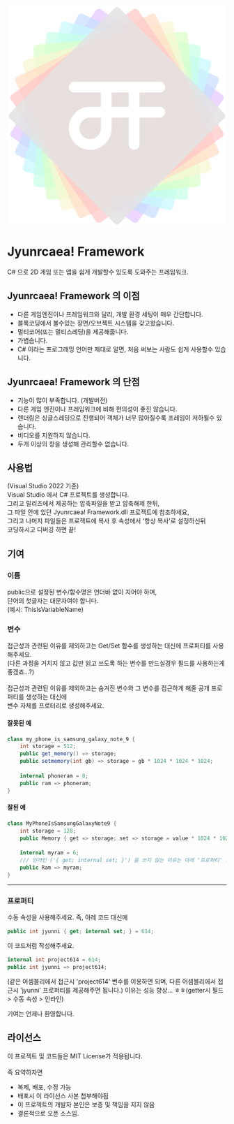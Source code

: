 <div align="center">
	<img src="Jyunrcaea! Framework/src/Icon.png" alt='쥰르케아 프레임워크 아이콘'>
</div>

# Jyunrcaea! Framework
C# 으로 2D 게임 또는 앱을 쉽게 개발할수 있도록 도와주는 프레임워크.

## Jyunrcaea! Framework 의 이점
* 다른 게임엔진이나 프레임워크와 달리, 개발 환경 세팅이 매우 간단합니다.
* 블록코딩에서 볼수있는 장면/오브젝트 시스템을 갖고왔습니다.
* 멀티코어(또는 멀티스레딩)을 제공해줍니다.
* 가볍습니다.
* C# 이라는 프로그래밍 언어만 제대로 알면, 처음 써보는 사람도 쉽게 사용할수 있습니다.

## Jyunrcaea! Framework 의 단점
* 기능이 많이 부족합니다. (개발버전)
* 다른 게임 엔진이나 프레임워크에 비해 편의성이 좋진 않습니다.
* 렌더링은 싱글스레딩으로 진행되어 객체가 너무 많아질수록 프레임이 저하될수 있습니다.
* 비디오를 지원하지 않습니다.
* 두개 이상의 창을 생성해 관리할수 없습니다.

## 사용법
(Visual Studio 2022 기준)<br>
Visual Studio 에서 C# 프로젝트를 생성합니다.<br>
그리고 릴리즈에서 제공하는 압축파일을 받고 압축해제 한뒤,<br>
그 파일 안에 있던 Jyunrcaea! Framework.dll 프로젝트에 참조하세요,<br>
그리고 나머지 파일들은 프로젝트에 복사 후 속성에서 '항상 복사'로 설정하신뒤<br>
코딩하시고 디버깅 하면 끝!

## 기여
### 이름
public으로 설정된 변수/함수명은 언더바 없이 지어야 하며,<br>
단어의 첫글자는 대문자여야 합니다.<br>
(예시: ThisIsVariableName)
### 변수
접근성과 관련된 이유를 제외하고는 Get/Set 함수를 생성하는 대신에 프로퍼티를 사용해주세요.<br>
(다른 과정을 거치지 않고 값만 읽고 쓰도록 하는 변수를 만드실경우 필드를 사용하는게 좋겠죠...?)<br>
<br>
접근성과 관련된 이유를 제외하고는 숨겨진 변수와 그 변수를 접근하게 해줄 공개 프로퍼티를 생성하는 대신에<br>
변수 자체를 프로터리로 생성해주세요.<br>
#### 잘못된 예
``` c#
class my_phone_is_samsung_galaxy_note_9 {
	int storage = 512;
	public get_memory() => storage;
	public setmemory(int gb) => storage = gb * 1024 * 1024 * 1024;

	internal phoneram = 8;
	public ram => phoneram;
}
```
#### 잘된 예
```c#
class MyPhoneIsSamsungGalaxyNote9 {
	int storage = 128;
	public Memory { get => storage; set => storage = value * 1024 * 1024 * 1024 }

	internal myram = 6;
	/// 인라인 ('{ get; internal set; }') 을 쓰지 않는 이유는 아레 '프로퍼티' 항목 참고
	public Ram => myram;
}
```
___
### 프로퍼티
수동 속성을 사용해주세요.
즉, 아레 코드 대신에
```c#
public int jyunni { get; internal set; } = 614;
```
이 코드처럼 작성해주세요.
```c#
internal int project614 = 614;
public int jyunni => project614;
```
(같은 어셈블리에서 접근시 'project614' 변수를 이용하면 되며, 다른 어셈블리에서 접근시 'jyunni' 프로퍼티를 제공해주면 됩니다.)
이유는 성능 향상... ㅎㅎ(getter시 필드 > 수동 속성 > 인라인)

기여는 언제나 환영합니다.

## 라이선스
이 프로젝트 및 코드들은 MIT License가 적용됩니다.<br><br>
즉 요약하자면
* 복제, 배포, 수정 가능
* 배포시 이 라이선스 사본 첨부해야됨
* 이 프로젝트의 개발자 본인은 보증 및 책임을 지지 않음
* 결론적으로 오픈 소스임.
